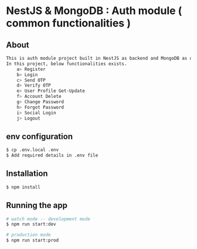 # NestJS & MongoDB : Auth module ( common functionalities )

## About
```bash
This is auth module project built in NestJS as backend and MongoDB as database.
In this project, below functionalities exists.
    a> Register
    b> Login
    c> Send OTP
    d> Verify OTP
    e> User Profile Get-Update
    f> Account Delete
    g> Change Password
    h> Forgot Password
    i> Social Login
    j> Logout
```

## env configuration
```bash
$ cp .env.local .env
$ Add required details in .env file
```

## Installation
```bash
$ npm install
```

## Running the app

```bash
# watch mode -- development mode
$ npm run start:dev

# production mode
$ npm run start:prod
```

